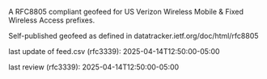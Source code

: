 

A RFC8805 compliant geofeed for US Verizon Wireless Mobile & Fixed Wireless Access prefixes.

Self-published geofeed as defined in datatracker.ietf.org/doc/html/rfc8805

last update of feed.csv (rfc3339): 2025-04-14T12:50:00-05:00

last review (rfc3339): 2025-04-14T12:50:00-05:00
